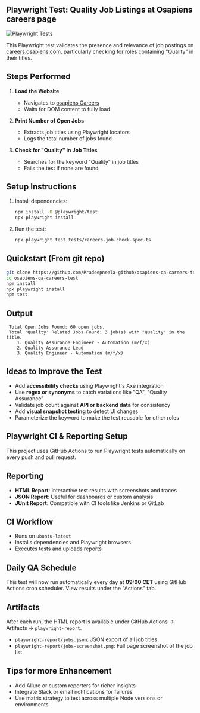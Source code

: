 
##  Playwright Test: Quality Job Listings at Osapiens careers page
![Playwright Tests](https://github.com/Pradeepneela-github/osapiens-qa-careers-test/actions/workflows/playwright.yml/badge.svg)

This Playwright test validates the presence and relevance of job postings on [careers.osapiens.com](https://careers.osapiens.com/), particularly checking for roles containing "Quality" in their titles.


##  Steps Performed

1. **Load the Website**
   - Navigates to [osapiens Careers](https://careers.osapiens.com/)
   - Waits for DOM content to fully load

2. **Print Number of Open Jobs**
   - Extracts job titles using Playwright locators
   - Logs the total number of jobs found

3. **Check for "Quality" in Job Titles**
   - Searches for the keyword "Quality" in job titles
   - Fails the test if none are found


##  Setup Instructions

1. Install dependencies:
    ```bash
   npm install -D @playwright/test
   npx playwright install

2. Run the test:
    ```bash
   npx playwright test tests/careers-job-check.spec.ts


##  Quickstart (From git repo)

```bash
git clone https://github.com/Pradeepneela-github/osapiens-qa-careers-test.git
cd osapiens-qa-careers-test
npm install
npx playwright install
npm test
```


##  Output

```
 Total Open Jobs Found: 60 open jobs.
 Total 'Quality' Related Jobs Found: 3 job(s) with "Quality" in the title.
    1. Quality Assurance Engineer - Automation (m/f/x)
    2. Quality Assurance Lead
    3. Quality Engineer - Automation (m/f/x)
```

##  Ideas to Improve the Test

- Add **accessibility checks** using Playwright's Axe integration
- Use **regex or synonyms** to catch variations like "QA", "Quality Assurance"
- Validate job count against **API or backend data** for consistency
- Add **visual snapshot testing** to detect UI changes
- Parameterize the keyword to make the test reusable for other roles


##  Playwright CI & Reporting Setup

This project uses GitHub Actions to run Playwright tests automatically on every push and pull request.

##  Reporting

- **HTML Report**: Interactive test results with screenshots and traces
- **JSON Report**: Useful for dashboards or custom analysis
- **JUnit Report**: Compatible with CI tools like Jenkins or GitLab

##  CI Workflow

- Runs on `ubuntu-latest`
- Installs dependencies and Playwright browsers
- Executes tests and uploads reports

##  Daily QA Schedule

This test will now run automatically every day at **09:00 CET** using GitHub Actions cron scheduler. View results under the "Actions" tab.

##  Artifacts

After each run, the HTML report is available under GitHub Actions → Artifacts → `playwright-report`.
- `playwright-report/jobs.json`: JSON export of all job titles
- `playwright-report/jobs-screenshot.png`: Full page screenshot of the job list

##  Tips for more Enhancement

- Add Allure or custom reporters for richer insights
- Integrate Slack or email notifications for failures
- Use matrix strategy to test across multiple Node versions or environments
